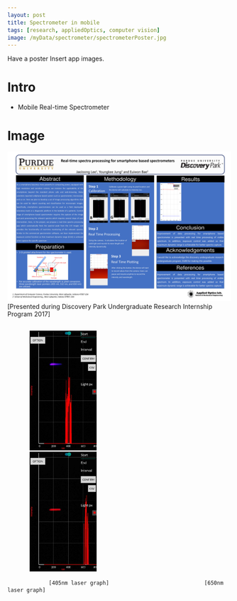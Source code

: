 ```yaml
---
layout: post
title: Spectrometer in mobile
tags: [research, appliedOptics, computer vision]
image: /myData/spectrometer/spectrometerPoster.jpg
---
```


Have a poster
Insert app images.
# Intro
* Mobile Real-time Spectrometer

# Image
![Presented Poster](/myData/spectrometer/spectrometerPoster.jpg)  
    [Presented during Discovery Park Undergraduate Research Internship Program 2017]


## 
<div>
<img src="/img/405nm.jpg" width="30%" height="30%" title="405nm screen" alt="405nm screen" hspace="50"/> 
<img src="/img/650nm.jpg" width="30%" height="30%" title="650nm screen" alt="650nm screen" hspace="50"/>
</div>
 
                 [405nm laser graph]                              [650nm laser graph]
